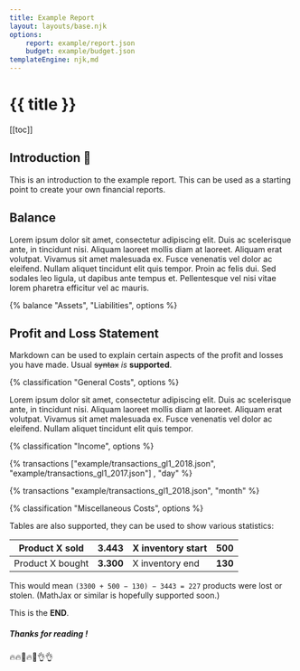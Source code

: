 ```yaml
---
title: Example Report
layout: layouts/base.njk
options:
    report: example/report.json
    budget: example/budget.json
templateEngine: njk,md
---
```


# {{ title }}

[[toc]]

## Introduction 🎉

This is an introduction to the example report. This can be used as a starting
point to create your own financial reports.

## Balance

Lorem ipsum dolor sit amet, consectetur adipiscing elit. Duis ac scelerisque
ante, in tincidunt nisi. Aliquam laoreet mollis diam at laoreet. Aliquam erat
volutpat. Vivamus sit amet malesuada ex. Fusce venenatis vel dolor ac eleifend.
Nullam aliquet tincidunt elit quis tempor. Proin ac felis dui. Sed sodales leo
ligula, ut dapibus ante tempus et. Pellentesque vel nisi vitae lorem pharetra
efficitur vel ac mauris.

{% balance "Assets", "Liabilities", options %}

## Profit and Loss Statement

Markdown can be used to explain certain aspects of the profit and losses you
have made. Usual ~~syntax~~ _is_ **supported**.

{% classification "General Costs", options %}

Lorem ipsum dolor sit amet, consectetur adipiscing elit. Duis ac scelerisque
ante, in tincidunt nisi. Aliquam laoreet mollis diam at laoreet. Aliquam erat
volutpat. Vivamus sit amet malesuada ex. Fusce venenatis vel dolor ac eleifend.
Nullam aliquet tincidunt elit quis tempor.

{% classification "Income", options %}

{% transactions ["example/transactions_gl1_2018.json",
"example/transactions_gl1_2017.json"] , "day" %}

{% transactions "example/transactions_gl1_2018.json", "month" %}

{% classification "Miscellaneous Costs", options %}

Tables are also supported, they can be used to show various statistics:

| Product X sold   | **3.443** | X inventory start | **500** |
| ---------------- | --------- | ----------------- | ------- |
| Product X bought | **3.300** | X inventory end   | **130** |

This would mean `(3300 + 500 − 130) − 3443 = 227` products were lost or stolen.
(MathJax or similar is hopefully supported soon.)

This is the **END**.

##### Thanks for reading !

🔥🔥💯🔥💯👌👌
